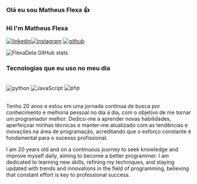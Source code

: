 ### Olá eu sou Matheus Flexa 👍
### Hi I'm Matheus Flexa
[![linkedin](https://img.shields.io/badge/LinkedIn-0077B5?style=for-the-badge&logo=linkedin&logoColor=white)](www.linkedin.com/in/matheusflexa)[![instagram](https://img.shields.io/badge/Instagram-E4405F?style=for-the-badge&logo=instagram&logoColor=white)](https://www.instagram.com/flexac_/)
[![github](https://img.shields.io/badge/GitHub-100000?style=for-the-badge&logo=github&logoColor=white)](https://github.com/FlexaDela)

![FlexaDela GitHub stats](https://github-readme-stats.vercel.app/api?username=FlexaDela&show_icons=true&theme=dracula)

### Tecnologias que eu uso no meu dia
<div style="display: inline_block"><br/>
<img align="center" alt="python" src="https://img.shields.io/badge/Python-3776AB?style=for-the-badge&logo=python&logoColor=white">
<img align="center" alt="JavaScript" src="https://img.shields.io/badge/JavaScript-F7DF1E?style=for-the-badge&logo=javascript&logoColor=black">
<img aling="center" alt="php" src="https://img.shields.io/badge/PHP-777BB4?style=for-the-badge&logo=php&logoColor=white">
</div><br/>


Tenho 20 anos e estou em uma jornada contínua de busca por conhecimento e melhoria pessoal no dia a dia, com o objetivo de me tornar um programador melhor. Dedico-me a aprender novas habilidades, aperfeiçoar minhas técnicas e manter-me atualizado com as tendências e inovações na área de programação, acreditando que o esforço constante é fundamental para o sucesso profissional.



I am 20 years old and on a continuous journey to seek knowledge and improve myself daily, aiming to become a better programmer. I am dedicated to learning new skills, refining my techniques, and staying updated with trends and innovations in the field of programming, believing that constant effort is key to professional success.
